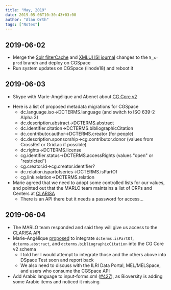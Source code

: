 ```yaml
---
title: "May, 2019"
date: 2019-05-06T10:30:43+03:00
author: "Alan Orth"
tags: ["Notes"]
---
```


## 2019-06-02

- Merge the [Solr filterCache](https://github.com/ilri/DSpace/pull/425) and [XMLUI ISI journal](https://github.com/ilri/DSpace/pull/426) changes to the `5_x-prod` branch and deploy on CGSpace
- Run system updates on CGSpace (linode18) and reboot it

## 2019-06-03

- Skype with Marie-Angélique and Abenet about [CG Core v2](https://agriculturalsemantics.github.io/cg-core/cgcore.html)

<!--more-->

- Here is a list of proposed metadata migrations for CGSpace
  - dc.language.iso→DCTERMS.language (and switch to ISO 639-2 Alpha 3)
  - dc.description.abstract→DCTERMS.abstract
  - dc.identifier.citation→DCTERMS.bibliographicCitation
  - dc.contributor.author→DCTERMS.creator (for people)
  - dc.description.sponsorship→cg.contributor.donor (values from CrossRef or Grid.ac if possible)
  - dc.rights→DCTERMS.license
  - cg.identifier.status→DCTERMS.accessRights (values "open" or "restricted")
  - cg.creator.id→cg.creator.identifier?
  - dc.relation.ispartofseries→DCTERMS.isPartOf
  - cg.link.relation→DCTERMS.relation
- Marie agreed that we need to adopt some controlled lists for our values, and pointed out that the MARLO team maintains a list of CRPs and Centers at [CLARISA](https://clarisa.cgiar.org/)
  - There is an API there but it needs a password for access...

## 2019-06-04

- The MARLO team responded and said they will give us access to the CLARISA API
- Marie-Angélique [proposed](https://github.com/AgriculturalSemantics/cg-core/pull/1) to integrate `dcterms.isPartOf`, `dcterms.abstract`, and `dcterms.bibliographicCitation` into the CG Core v2 schema
  - I told her I would attempt to integrate those and the others above into DSpace Test soon and report back
  - We also need to discuss with the ILRI Data Portal, MEL/MELSpace, and users who consume the CGSpace API
- Add Arabic language to input-forms.xml ([#427](https://github.com/ilri/DSpace/pull/427)), as Bioversity is adding some Arabic items and noticed it missing

<!-- vim: set sw=2 ts=2: -->
